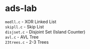 # ads-lab

`medll.c` - XOR Linked List<br>
`skipll.c` - Skip List<br>
`disjset.c` - Disjoint Set (Island Counter)<br>
`avl.c` - AVL Tree<br>
`23trees.c` - 2-3 Trees<br>
